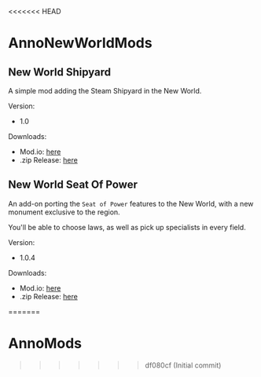 <<<<<<< HEAD
# AnnoNewWorldMods

## New World Shipyard

A simple mod adding the Steam Shipyard in the New World.

Version: 
- 1.0

Downloads:
- Mod.io: [here](https://mod.io/g/anno-1800/m/new-world-steam-shipyard)
- .zip Release: [here](https://github.com/Khorbos/AnnoNewWorldMods/releases/download/v1.0/NewWorldShipyard-1.0.zip)

## New World Seat Of Power

An add-on porting the `Seat of Power` features to the New World, with a new monument exclusive to the region. 

You'll be able to choose laws, as well as pick up specialists in every field.

Version: 
- 1.0.4

Downloads:
- Mod.io: [here](https://mod.io/g/anno-1800/m/new-world-seat-of-power)
- .zip Release: [here](https://github.com/Khorbos/AnnoNewWorldMods/releases/download/v1.0.3/NewWorldSeatOfPower-1.0.4.zip)

=======
# AnnoMods
>>>>>>> df080cf (Initial commit)
